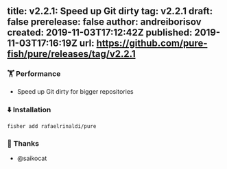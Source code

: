 title:	v2.2.1: Speed up Git dirty
tag:	v2.2.1
draft:	false
prerelease:	false
author:	andreiborisov
created:	2019-11-03T17:12:42Z
published:	2019-11-03T17:16:19Z
url:	https://github.com/pure-fish/pure/releases/tag/v2.2.1
--
### 🏋️ Performance

* Speed up Git dirty for bigger repositories

### :arrow_down: Installation

    fisher add rafaelrinaldi/pure

### :clap: Thanks

* @saikocat
